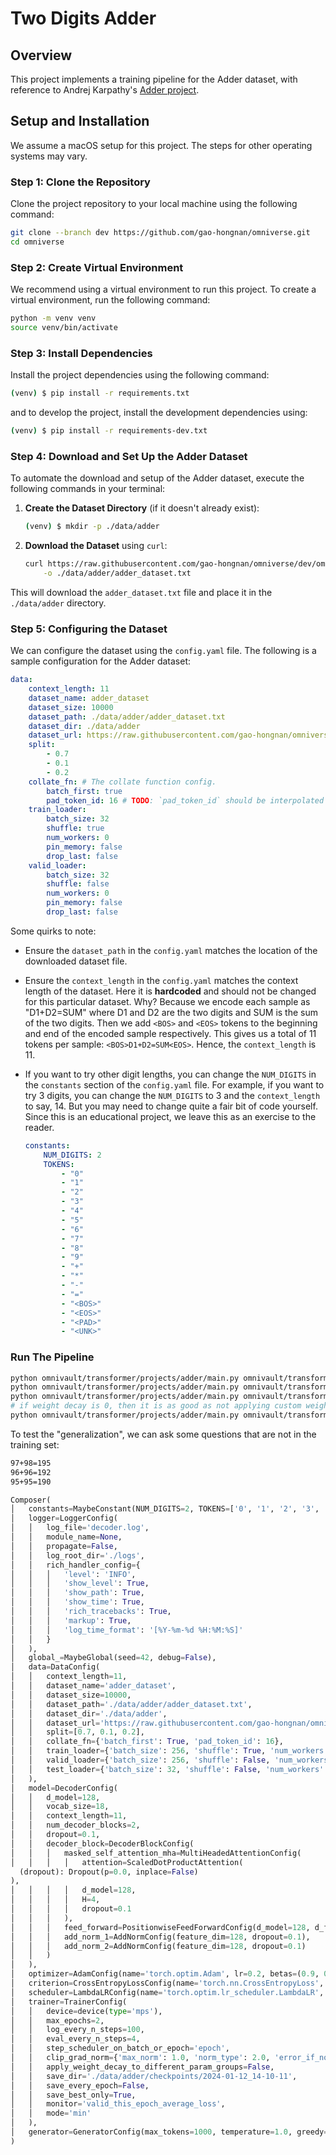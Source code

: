 # Two Digits Adder

## Overview

This project implements a training pipeline for the Adder dataset, with
reference to Andrej Karpathy's
[Adder project](https://github.com/karpathy/minGPT/blob/master/projects/adder/readme.md).

## Setup and Installation

We assume a macOS setup for this project. The steps for other operating systems
may vary.

### Step 1: Clone the Repository

Clone the project repository to your local machine using the following command:

```bash
git clone --branch dev https://github.com/gao-hongnan/omniverse.git
cd omniverse
```

### Step 2: Create Virtual Environment

We recommend using a virtual environment to run this project. To create a
virtual environment, run the following command:

```bash
python -m venv venv
source venv/bin/activate
```

### Step 3: Install Dependencies

Install the project dependencies using the following command:

```bash
(venv) $ pip install -r requirements.txt
```

and to develop the project, install the development dependencies using:

```bash
(venv) $ pip install -r requirements-dev.txt
```

### Step 4: Download and Set Up the Adder Dataset

To automate the download and setup of the Adder dataset, execute the following
commands in your terminal:

1. **Create the Dataset Directory** (if it doesn't already exist):

    ```bash
    (venv) $ mkdir -p ./data/adder
    ```

2. **Download the Dataset** using `curl`:

    ```bash
    curl https://raw.githubusercontent.com/gao-hongnan/omniverse/dev/omnivault/transformer/projects/adder/assets/adder_dataset.txt \
        -o ./data/adder/adder_dataset.txt
    ```

This will download the `adder_dataset.txt` file and place it in the
`./data/adder` directory.

### Step 5: Configuring the Dataset

We can configure the dataset using the `config.yaml` file. The following is a
sample configuration for the Adder dataset:

```yaml
data:
    context_length: 11
    dataset_name: adder_dataset
    dataset_size: 10000
    dataset_path: ./data/adder/adder_dataset.txt
    dataset_dir: ./data/adder
    dataset_url: https://raw.githubusercontent.com/gao-hongnan/omniverse/dev/omnivault/transformer/projects/adder/assets/adder_dataset.txt
    split:
        - 0.7
        - 0.1
        - 0.2
    collate_fn: # The collate function config.
        batch_first: true
        pad_token_id: 16 # TODO: `pad_token_id` should be interpolated from `MaybeConstant`.
    train_loader:
        batch_size: 32
        shuffle: true
        num_workers: 0
        pin_memory: false
        drop_last: false
    valid_loader:
        batch_size: 32
        shuffle: false
        num_workers: 0
        pin_memory: false
        drop_last: false
```

Some quirks to note:

-   Ensure the `dataset_path` in the `config.yaml` matches the location of the
    downloaded dataset file.
-   Ensure the `context_length` in the `config.yaml` matches the context length
    of the dataset. Here it is **hardcoded** and should not be changed for this
    particular dataset. Why? Because we encode each sample as "D1+D2=SUM" where
    D1 and D2 are the two digits and SUM is the sum of the two digits. Then we
    add `<BOS>` and `<EOS>` tokens to the beginning and end of the encoded
    sample respectively. This gives us a total of 11 tokens per sample:
    `<BOS>D1+D2=SUM<EOS>`. Hence, the `context_length` is 11.
-   If you want to try other digit lengths, you can change the `NUM_DIGITS` in
    the `constants` section of the `config.yaml` file. For example, if you want
    to try 3 digits, you can change the `NUM_DIGITS` to 3 and the
    `context_length` to say, 14. But you may need to change quite a fair bit of
    code yourself. Since this is an educational project, we leave this as an
    exercise to the reader.

    ```yaml
    constants:
        NUM_DIGITS: 2
        TOKENS:
            - "0"
            - "1"
            - "2"
            - "3"
            - "4"
            - "5"
            - "6"
            - "7"
            - "8"
            - "9"
            - "+"
            - "*"
            - "-"
            - "="
            - "<BOS>"
            - "<EOS>"
            - "<PAD>"
            - "<UNK>"
    ```

### Run The Pipeline

```bash
python omnivault/transformer/projects/adder/main.py omnivault/transformer/projects/adder/config.yaml
python omnivault/transformer/projects/adder/main.py omnivault/transformer/projects/adder/config.yaml data.train_loader.batch_size=256 data.valid_loader.batch_size=256
python omnivault/transformer/projects/adder/main.py omnivault/transformer/projects/adder/config.yaml data.train_loader.batch_size=256 data.valid_loader.batch_size=256 trainer.max_epochs=30
# if weight decay is 0, then it is as good as not applying custom weight decay to diff param groups:
python omnivault/transformer/projects/adder/main.py omnivault/transformer/projects/adder/config.yaml data.train_loader.batch_size=256 data.valid_loader.batch_size=256 trainer.apply_weight_decay_to_different_param_groups=True optimizer.weight_decay=1e-2
```

To test the "generalization", we can ask some questions that are not in the
training set:

```bash
97+98=195
96+96=192
95+95=190
```

```python
Composer(
│   constants=MaybeConstant(NUM_DIGITS=2, TOKENS=['0', '1', '2', '3', '4', '5', '6', '7', '8', '9', '+', '*', '-', '=', '<BOS>', '<EOS>', '<PAD>', '<UNK>']),
│   logger=LoggerConfig(
│   │   log_file='decoder.log',
│   │   module_name=None,
│   │   propagate=False,
│   │   log_root_dir='./logs',
│   │   rich_handler_config={
│   │   │   'level': 'INFO',
│   │   │   'show_level': True,
│   │   │   'show_path': True,
│   │   │   'show_time': True,
│   │   │   'rich_tracebacks': True,
│   │   │   'markup': True,
│   │   │   'log_time_format': '[%Y-%m-%d %H:%M:%S]'
│   │   }
│   ),
│   global_=MaybeGlobal(seed=42, debug=False),
│   data=DataConfig(
│   │   context_length=11,
│   │   dataset_name='adder_dataset',
│   │   dataset_size=10000,
│   │   dataset_path='./data/adder/adder_dataset.txt',
│   │   dataset_dir='./data/adder',
│   │   dataset_url='https://raw.githubusercontent.com/gao-hongnan/omniverse/dev/omnivault/transformer/projects/adder/assets/adder_dataset.txt',
│   │   split=[0.7, 0.1, 0.2],
│   │   collate_fn={'batch_first': True, 'pad_token_id': 16},
│   │   train_loader={'batch_size': 256, 'shuffle': True, 'num_workers': 0, 'pin_memory': False, 'drop_last': False},
│   │   valid_loader={'batch_size': 256, 'shuffle': False, 'num_workers': 0, 'pin_memory': False, 'drop_last': False},
│   │   test_loader={'batch_size': 32, 'shuffle': False, 'num_workers': 0, 'pin_memory': False, 'drop_last': False}
│   ),
│   model=DecoderConfig(
│   │   d_model=128,
│   │   vocab_size=18,
│   │   context_length=11,
│   │   num_decoder_blocks=2,
│   │   dropout=0.1,
│   │   decoder_block=DecoderBlockConfig(
│   │   │   masked_self_attention_mha=MultiHeadedAttentionConfig(
│   │   │   │   attention=ScaledDotProductAttention(
  (dropout): Dropout(p=0.0, inplace=False)
),
│   │   │   │   d_model=128,
│   │   │   │   H=4,
│   │   │   │   dropout=0.1
│   │   │   ),
│   │   │   feed_forward=PositionwiseFeedForwardConfig(d_model=128, d_ff=256, activation=GELU(approximate='tanh'), dropout=0.1, bias=True),
│   │   │   add_norm_1=AddNormConfig(feature_dim=128, dropout=0.1),
│   │   │   add_norm_2=AddNormConfig(feature_dim=128, dropout=0.1)
│   │   )
│   ),
│   optimizer=AdamConfig(name='torch.optim.Adam', lr=0.2, betas=(0.9, 0.98), eps=1e-09, weight_decay=0.0),
│   criterion=CrossEntropyLossConfig(name='torch.nn.CrossEntropyLoss', weight=None, size_average=None, ignore_index=16, reduction='mean', label_smoothing=0.0),
│   scheduler=LambdaLRConfig(name='torch.optim.lr_scheduler.LambdaLR', lr_lambda=<function main.<locals>.<lambda> at 0x127ef7700>),
│   trainer=TrainerConfig(
│   │   device=device(type='mps'),
│   │   max_epochs=2,
│   │   log_every_n_steps=100,
│   │   eval_every_n_steps=4,
│   │   step_scheduler_on_batch_or_epoch='epoch',
│   │   clip_grad_norm={'max_norm': 1.0, 'norm_type': 2.0, 'error_if_nonfinite': False, 'foreach': None},
│   │   apply_weight_decay_to_different_param_groups=False,
│   │   save_dir='./data/adder/checkpoints/2024-01-12_14-10-11',
│   │   save_every_epoch=False,
│   │   save_best_only=True,
│   │   monitor='valid_this_epoch_average_loss',
│   │   mode='min'
│   ),
│   generator=GeneratorConfig(max_tokens=1000, temperature=1.0, greedy=False, top_k=None)
)
```
